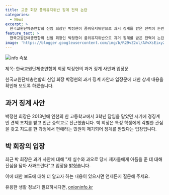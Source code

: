 ```yaml
---
title: 교총 회장 품위유지위반 징계 전력 논란
categories:
  - News
excerpt: >
  한국교원단체총연합회 신임 회장인 박정현이 품위유지위반으로 과거 징계를 받은 전력이 논란이 되고 있습니다. 2013년에 고등학교에서 경징계를 받고 중학교로 전근한 박 회장은 학생에게 편애를 보여 징계를 받았지만, 이에 대한 논란이 여전히 남아있습니다. 박 회장은 사과의 뜻을 밝히며 의견을 제시했습니다.
feature_text: >
  한국교원단체총연합회 신임 회장인 박정현이 품위유지위반으로 과거 징계를 받은 전력이 논란이 되고 있습니다. 2013년에 고등학교에서 경징계를 받고 중학교로 전근한 박 회장은 학생에게 편애를 보여 징계를 받았지만, 이에 대한 논란이 여전히 남아있습니다. 박 회장은 사과의 뜻을 밝히며 의견을 제시했습니다.
image: 'https://blogger.googleusercontent.com/img/b/R29vZ2xl/AVvXsEixyZcFfHzMRdzZMjFBmAUKJYCLCGyLL1o632UiGVXcaFdKo_bkvkuCioo0uUKlGfBVcT3P84aROyZIXSBEx3Aw5nCQ3pTgDom1WDC4m8eifvWiAmWEEVb4x6G_l8C0QH225ldMjyaFvpxGEBGNO37VmDTDMHGhJPq73UglMfDca1-0aw/s1600/blogspot.png'
---
```


<p><img src="https://blogger.googleusercontent.com/img/b/R29vZ2xl/AVvXsEixyZcFfHzMRdzZMjFBmAUKJYCLCGyLL1o632UiGVXcaFdKo_bkvkuCioo0uUKlGfBVcT3P84aROyZIXSBEx3Aw5nCQ3pTgDom1WDC4m8eifvWiAmWEEVb4x6G_l8C0QH225ldMjyaFvpxGEBGNO37VmDTDMHGhJPq73UglMfDca1-0aw/s1600/blogspot.png" alt="info 속보" /></p>

<p>제목: 한국교원단체총연합회 회장 박정현의 과거 징계 사안과 입장문</p>

<p>한국교원단체총연합회 신임 회장 박정현의 과거 징계 사안과 입장문에 대한 상세 내용을 확인해 보도록 하겠습니다. </p>

<h2 data-ke-size="size26">과거 징계 사안</h2>

<p data-ke-size="size16">박정현 회장은 2013년에 인천의 한 고등학교에서 3학년 담임을 맡았던 시기에 경징계인 견책 조치를 받고 인근 중학교로 전근했습니다. 박 회장은 특정 학생에게 각별한 관심을 갖고 지도를 한 과정에서 편애라는 민원이 제기되어 징계를 받았다는 입장입니다.</p>

<h2 data-ke-size="size26">박 회장의 입장</h2>

<p data-ke-size="size16">최근 박 회장은 과거 사안에 대해 "제 실수와 과오로 당시 제자들에게 아픔을 준 데 대해 진심을 담아 사과드린다"고 입장을 밝혔습니다.</p>

<p>이에 대한 보도에 대해 더 알고자 하는 내용이 있으시면 언제든지 질문해 주세요.</p>
유용한 생활 정보가 필요하시다면, <a href="https://onioninfo.kr" rel="dofollow">onioninfo.kr</a>


